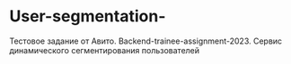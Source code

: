 # User-segmentation-
Тестовое задание от Авито. Backend-trainee-assignment-2023. Сервис динамического сегментирования пользователей
